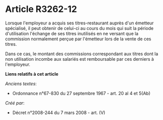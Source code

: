 # Article R3262-12

Lorsque l'employeur a acquis ses titres-restaurant auprès d'un émetteur spécialisé, il peut obtenir de celui-ci au cours du
mois qui suit la période d'utilisation l'échange de ses titres inutilisés en ne versant que la commission normalement perçue
par l'émetteur lors de la vente de ces titres.

Dans ce cas, le montant des commissions correspondant aux titres dont la non utilisation incombe aux salariés est
remboursable par ces derniers à l'employeur.

**Liens relatifs à cet article**

_Anciens textes_:

  - Ordonnance n°67-830 du 27 septembre 1967 - art. 20 al 4 et 5(Ab)

_Créé par_:

  - Décret n°2008-244 du 7 mars 2008 - art. (V)
